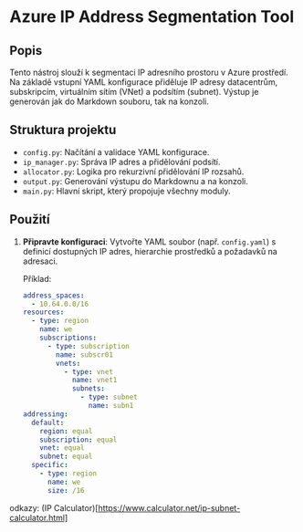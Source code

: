 # Azure IP Address Segmentation Tool

## Popis
Tento nástroj slouží k segmentaci IP adresního prostoru v Azure prostředí. Na základě vstupní YAML konfigurace přiděluje IP adresy datacentrům, subskripcím, virtuálním sítím (VNet) a podsítím (subnet). Výstup je generován jak do Markdown souboru, tak na konzoli.

## Struktura projektu
- `config.py`: Načítání a validace YAML konfigurace.
- `ip_manager.py`: Správa IP adres a přidělování podsítí.
- `allocator.py`: Logika pro rekurzivní přidělování IP rozsahů.
- `output.py`: Generování výstupu do Markdownu a na konzoli.
- `main.py`: Hlavní skript, který propojuje všechny moduly.

## Použití
1. **Připravte konfiguraci**: Vytvořte YAML soubor (např. `config.yaml`) s definicí dostupných IP adres, hierarchie prostředků a požadavků na adresaci.
   
   Příklad:
   ```yaml
   address_spaces:
     - 10.64.0.0/16
   resources:
     - type: region
       name: we
       subscriptions:
         - type: subscription
           name: subscr01
           vnets:
             - type: vnet
               name: vnet1
               subnets:
                 - type: subnet
                   name: subn1
   addressing:
     default:
       region: equal
       subscription: equal
       vnet: equal
       subnet: equal
     specific:
       - type: region
         name: we
         size: /16
    ```

odkazy: (IP Calculator)[https://www.calculator.net/ip-subnet-calculator.html]
